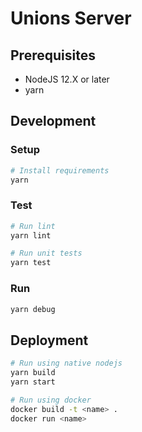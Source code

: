 # Unions Server
## Prerequisites
* NodeJS 12.X or later
* yarn

## Development
### Setup
```sh
# Install requirements
yarn
```

### Test
```sh
# Run lint
yarn lint

# Run unit tests
yarn test
```

### Run
```sh
yarn debug
```

## Deployment
```bash
# Run using native nodejs
yarn build
yarn start

# Run using docker
docker build -t <name> .
docker run <name>
```
